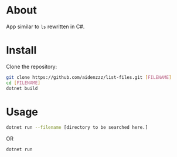 # About
App similar to `ls` rewritten in C#.

# Install
Clone the repository:

```bash
git clone https://github.com/aidenzzz/list-files.git [FILENAME]
cd [FILENAME]
dotnet build
```
# Usage
```bash
dotnet run --filename [directory to be searched here.]
```

OR
```bash
dotnet run 
```